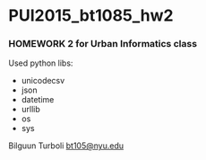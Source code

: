 # PUI2015_bt1085_hw2

### HOMEWORK 2 for Urban Informatics class

Used python libs:
* unicodecsv
* json
* datetime
* urllib
* os
* sys

Bilguun Turboli bt105@nyu.edu
